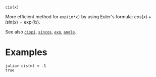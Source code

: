 ```
cis(x)
```

More efficient method for `exp(im*x)` by using Euler's formula: $cos(x) + i sin(x) = \exp(i x)$.

See also [`cispi`](@ref), [`sincos`](@ref), [`exp`](@ref), [`angle`](@ref).

# Examples

```jldoctest
julia> cis(π) ≈ -1
true
```
